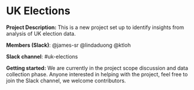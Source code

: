 # UK Elections

**Project Description:** This is a new project set up to identify insights from analysis of UK election data.

**Members (Slack)**: 
@james-sr
@lindaduong
@ktloh

**Slack channel**: #uk-elections

**Getting started:** 
We are currently in the project scope discussion and data collection phase. Anyone interested in helping with the project, feel free to join the Slack channel, we welcome contributors. 

